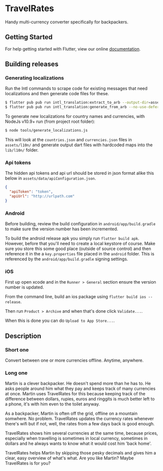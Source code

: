 # TravelRates

Handy multi-currency converter specifically for backpackers.

## Getting Started

For help getting started with Flutter, view our online
[documentation](https://flutter.io/).

## Building releases

### Generating localizations

Run the Intl commands to scrape code for existing messages that need localizations and then generate code files for these.
```bash
$ flutter pub pub run intl_translation:extract_to_arb --output-dir=assets/l10n lib/**/**/*.dart --output-file=intl_en.arb
$ flutter pub pub run intl_translation:generate_from_arb --no-use-deferred-loading --output-dir=lib/l10n lib/**/**/*.dart assets/l10n/intl*.arb
```

To generate new localizations for country names and currencies, with NodeJs v10.9+ run (from project root folder):
```bash
$ node tools/generate_localizations.js
```

This will look at the `countries.json` and `currencies.json` files in `assets/l10n/` and generate output dart files with hardcoded maps into the `lib/l10n/` folder.  

### Api tokens
The hidden api tokens and api url should be stored in json format alike this below in `assets/data/apiConfiguration.json`.

```json
{
  "apiToken": "token",
  "apiUrl": "http://urlpath.com"
}
```

### Android
Before building, review the build configuration in `android/app/build.gradle` to make sure the version number has been incremented.

To build the android release apk you simply run `flutter build apk`. However, before that you'll need to create a local keystore of course.
Make sure you store this some good place (outside of source control) and then reference it in the a `key.properties` file placed in the `android` folder.
This is referenced by the `android/app/build.gradle` signing settings.


### iOS
First up open xcode and in the `Runner > General` section ensure the version number is updated.

From the command line, build an ios package using `flutter build ios --release`.

Then run `Product > Archive` and when that's done click `Validate...`.

When this is done you can do `Upload to App Store...`.

## Description

### Short one
Convert between one or more currencies offline. Anytime, anywhere.

### Long one
Martin is a clever backpacker. He doesn't spend more than he has to. He asks people around him what they pay and keeps track of many currencies at once. Martin uses TravelRates for this because keeping track of the difference between dollars, rupies, euros and ringgits is much better left to a phone, it's with him even to the toilet anyway. 

As a backpacker, Martin is often off the grid, offline on a mountain somwhere. No problem. TravelRates updates the currency rates whenever there's wifi but if not, well, the rates from a few days back is good enough.

TravelRates shows him several currencies at the same time, because prices, especially when travelling is sometimes in local currency, sometimes in dollars and he always wants to know what it would cost him 'back home'.

TravelRates helps Martin by skipping those pesky decimals and gives him a clear, easy overview of what's what. Are you like Martin? Maybe TravelRates is for you? 